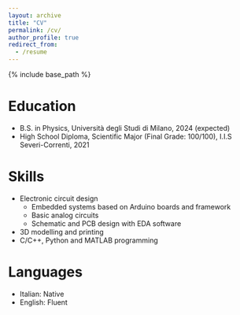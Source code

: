 ```yaml
---
layout: archive
title: "CV"
permalink: /cv/
author_profile: true
redirect_from:
  - /resume
---
```


{% include base_path %}

Education
======
* B.S. in Physics, Università degli Studi di Milano, 2024 (expected)
* High School Diploma, Scientific Major	(Final Grade: 100/100), I.I.S Severi-Correnti, 2021

Skills
======
* Electronic circuit design
  * Embedded systems based on Arduino boards and framework
  * Basic analog circuits
  * Schematic and PCB design with EDA software
* 3D modelling and printing
* C/C++, Python and MATLAB programming

Languages
======
* Italian: Native
* English: Fluent
